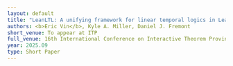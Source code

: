 ```yaml
---
layout: default
title: "LeanLTL: A unifying framework for linear temporal logics in Lean"
authors: <b>Eric Vin</b>, Kyle A. Miller, Daniel J. Fremont
short_venue: To appear at ITP
full_venue: 16th International Conference on Interactive Theorem Proving
year: 2025.09
type: Short Paper
---
```

